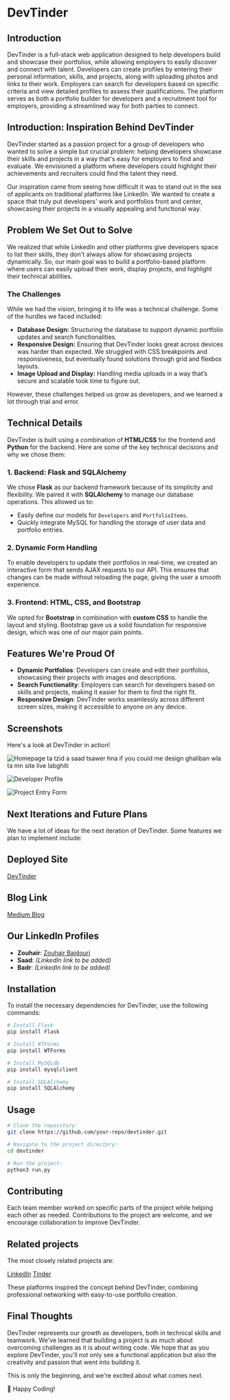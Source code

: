 # DevTinder

## Introduction
DevTinder is a full-stack web application designed to help developers build and showcase their portfolios, while allowing employers to easily discover and connect with talent. Developers can create profiles by entering their personal information, skills, and projects, along with uploading photos and links to their work. Employers can search for developers based on specific criteria and view detailed profiles to assess their qualifications. The platform serves as both a portfolio builder for developers and a recruitment tool for employers, providing a streamlined way for both parties to connect.
## Introduction: Inspiration Behind DevTinder

DevTinder started as a passion project for a group of developers who wanted to solve a simple but crucial problem: helping developers showcase their skills and projects in a way that's easy for employers to find and evaluate. We envisioned a platform where developers could highlight their achievements and recruiters could find the talent they need.

Our inspiration came from seeing how difficult it was to stand out in the sea of applicants on traditional platforms like LinkedIn. We wanted to create a space that truly put developers' work and portfolios front and center, showcasing their projects in a visually appealing and functional way.

## Problem We Set Out to Solve

We realized that while LinkedIn and other platforms give developers space to list their skills, they don't always allow for showcasing projects dynamically. So, our main goal was to build a portfolio-based platform where users can easily upload their work, display projects, and highlight their technical abilities.

### The Challenges

While we had the vision, bringing it to life was a technical challenge. Some of the hurdles we faced included:
- **Database Design:** Structuring the database to support dynamic portfolio updates and search functionalities.
- **Responsive Design:** Ensuring that DevTinder looks great across devices was harder than expected. We struggled with CSS breakpoints and responsiveness, but eventually found solutions through grid and flexbox layouts.
- **Image Upload and Display:** Handling media uploads in a way that’s secure and scalable took time to figure out.

However, these challenges helped us grow as developers, and we learned a lot through trial and error.

## Technical Details

DevTinder is built using a combination of **HTML/CSS** for the frontend and **Python** for the backend. Here are some of the key technical decisions and why we chose them:

### 1. Backend: Flask and SQLAlchemy
We chose **Flask** as our backend framework because of its simplicity and flexibility. We paired it with **SQLAlchemy** to manage our database operations. This allowed us to:
- Easily define our models for `Developers` and `PortfolioItems`.
- Quickly integrate MySQL for handling the storage of user data and portfolio entries.

### 2. Dynamic Form Handling
To enable developers to update their portfolios in real-time, we created an interactive form that sends AJAX requests to our API. This ensures that changes can be made without reloading the page, giving the user a smooth experience.

### 3. Frontend: HTML, CSS, and Bootstrap
We opted for **Bootstrap** in combination with **custom CSS** to handle the layout and styling. Bootstrap gave us a solid foundation for responsive design, which was one of our major pain points.


## Features We're Proud Of

- **Dynamic Portfolios**: Developers can create and edit their portfolios, showcasing their projects with images and descriptions.
- **Search Functionality**: Employers can search for developers based on skills and projects, making it easier for them to find the right fit.
- **Responsive Design**: DevTinder works seamlessly across different screen sizes, making it accessible to anyone on any device.


## Screenshots

Here's a look at DevTinder in action!

![Homepage](path/to/homepage.png) ta tzid a saad tsawer hna if you could me design ghaliban wla ta mn site live labghiti

![Developer Profile](path/to/developer_profile.png)

![Project Entry Form](path/to/project_form.png)

## Next Iterations and Future Plans

We have a lot of ideas for the next iteration of DevTinder. Some features we plan to implement include:

## Deployed Site
[DevTinder](http://zoubjd.tech)

## Blog Link
[Medium Blog](https://medium.com/@easyasway123/introducing-devtinder-a-developer-recruitment-platform-265df3b45911)

## Our LinkedIn Profiles
- **Zouhair**: [Zouhair Bajdouri](https://www.linkedin.com/in/zouhair-bajdouri-5a33a5280/)
- **Saad**: *(LinkedIn link to be added)*
- **Badr**: *(LinkedIn link to be added)*

## Installation

To install the necessary dependencies for DevTinder, use the following commands:

```bash
# Install Flask
pip install Flask

# Install WTForms
pip install WTForms

# Install MySQLdb
pip install mysqlclient

# Install SQLAlchemy
pip install SQLAlchemy
```
## Usage
```bash
# Clone the repository:
git clone https://github.com/your-repo/devtinder.git

# Navigate to the project directory:
cd devtinder

# Run the project:
python3 run.py

```

## Contributing

Each team member worked on specific parts of the project while helping each other as needed. Contributions to the project are welcome, and we encourage collaboration to improve DevTinder.

## Related projects

The most closely related projects are:

[LinkedIn](https://www.linkedin.com/)
[Tinder](https://tinder.com/)

These platforms inspired the concept behind DevTinder, combining professional networking with easy-to-use portfolio creation.

## Final Thoughts

DevTinder represents our growth as developers, both in technical skills and teamwork. We've learned that building a project is as much about overcoming challenges as it is about writing code. We hope that as you explore DevTinder, you'll not only see a functional application but also the creativity and passion that went into building it.

This is only the beginning, and we're excited about what comes next.

🚀 Happy Coding!